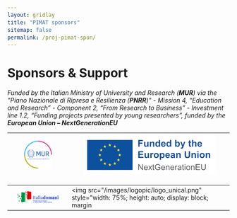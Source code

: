```yaml
---
layout: gridlay
title: "PIMAT sponsors"
sitemap: false
permalink: /proj-pimat-spon/
---
```


# Sponsors & Support

*Funded by the Italian Ministry of University and Research (**MUR**) via the "Piano Nazionale di Ripresa e Resilienza (**PNRR**)" - Mission 4, “Education and Research” - Component 2, “From Research to Business” - Investment line 1.2, “Funding projects presented by young researchers”, funded by the **European Union – NextGenerationEU***

<!--| <img src="/images/logopic/logo_MUR.png" style="width: 50%; height: auto; display: block; margin: auto;"> | <img src="/images/logopic/logo_EU.png" style="width: 85%; height: auto; display: block; margin: auto;"> |
|-----------------------------------------------------|-----------------------------------------------------|
| <img src="/images/logopic/logo_itdomani.png" style="width: 75%; display: block; margin: auto;"> | <img src="/images/logopic/logo_unical.png" style="width: 75%; height: auto; display: block; margin: auto;"> |
-->

| <img src="/images/logopic/logo_MUR.png" style="width: 50%; height: auto; display: block; margin: auto; margin-bottom: 20px;"> | <img src="/images/logopic/logo_EU.png" style="width: 85%; height: auto; display: block; margin: auto; margin-bottom: 20px;"> |
|-----------------------------------------------------|-----------------------------------------------------|
| <img src="/images/logopic/logo_itdomani.png" style="width: 75%; display: block; margin: auto;"> | <img src="/images/logopic/logo_unical.png" style="width: 75%; height: auto; display: block; margin

